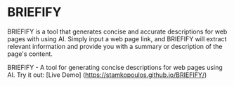 # BRIEFIFY

BRIEFIFY is a tool that generates concise and accurate descriptions for web pages with using ΑΙ. Simply input a web page link, and BRIEFIFY will extract relevant information and provide you with a summary or description of the page's content.

BRIEFIFY - A tool for generating concise descriptions for web pages using AI. Try it out: [Live Demo] (https://stamkopoulos.github.io/BRIEFIFY/)
